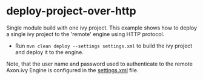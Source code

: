 # deploy-project-over-http
Single module build with one ivy project. This example shows how to deploy a single ivy project to the 'remote' engine using HTTP protocol.

- Run `mvn clean deploy --settings settings.xml` to build the ivy project and deploy it to the engine.

Note, that the user name and password used to authenticate to the remote Axon.ivy Engine is configured in the [settings.xml](settings.xml) file.
